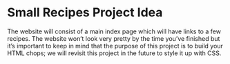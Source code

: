 # Small Recipes Project Idea
The website will consist of a main index page which will have links to a few recipes. The website won’t look very pretty by the time you’ve finished but it’s important to keep in mind that the purpose of this project is to build your HTML chops; we will revisit this project in the future to style it up with CSS.